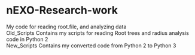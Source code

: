 # nEXO-Research-work
My code for reading root.file, and analyzing data                      
Old_Scripts Contains my scripts for reading Root trees and radius analysis code in Python 2              
New_Scripts Contains my converted code from Python 2 to Python 3                 
